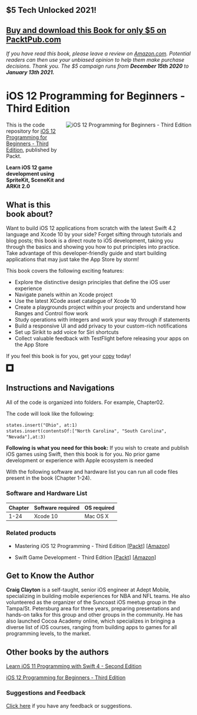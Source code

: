 ## $5 Tech Unlocked 2021!
[Buy and download this Book for only $5 on PacktPub.com](https://www.packtpub.com/product/ios-12-programming-for-beginners-third-edition/9781789348668)
-----
*If you have read this book, please leave a review on [Amazon.com](https://www.amazon.com/gp/product/1789348668).     Potential readers can then use your unbiased opinion to help them make purchase decisions. Thank you. The $5 campaign         runs from __December 15th 2020__ to __January 13th 2021.__*

# iOS 12 Programming for Beginners - Third Edition

<a href="https://www.packtpub.com/application-development/ios-12-programming-beginners-third-edition?utm_source=github&utm_medium=repository&utm_campaign=9781789348668 "><img src="https://dz13w8afd47il.cloudfront.net/sites/default/files/imagecache/ppv4_main_book_cover/B10970.png" alt="iOS 12 Programming for Beginners - Third Edition" height="256px" align="right"></a>

This is the code repository for [iOS 12 Programming for Beginners - Third Edition](https://www.packtpub.com/application-development/ios-12-programming-beginners-third-edition?utm_source=github&utm_medium=repository&utm_campaign=9781789348668 ), published by Packt.

**Learn iOS 12 game development using SpriteKit, SceneKit and ARKit 2.0**

## What is this book about?
Want to build iOS 12 applications from scratch with the latest Swift 4.2 language and Xcode 10 by your side? Forget sifting through tutorials and blog posts; this book is a direct route to iOS development, taking you through the basics and showing you how to put principles into practice. Take advantage of this developer-friendly guide and start building applications that may just take the App Store by storm!

This book covers the following exciting features:
* Explore the distinctive design principles that define the iOS user experience 
* Navigate panels within an Xcode project 
* Use the latest XCode asset catalogue of Xcode 10 
* Create a playgrounds project within your projects and understand how Ranges and Control flow work 
* Study operations with integers and work your way through if statements 
* Build a responsive UI and add privacy to your custom-rich notifications 
* Set up Sirikit to add voice for Siri shortcuts 
* Collect valuable feedback with TestFlight before releasing your apps on the App Store 

If you feel this book is for you, get your [copy](https://www.amazon.com/dp/1-789-34866-8) today!

<a href="https://www.packtpub.com/?utm_source=github&utm_medium=banner&utm_campaign=GitHubBanner"><img src="https://raw.githubusercontent.com/PacktPublishing/GitHub/master/GitHub.png" 
alt="https://www.packtpub.com/" border="5" /></a>

## Instructions and Navigations
All of the code is organized into folders. For example, Chapter02.

The code will look like the following:
```
states.insert("Ohio", at:1) 
states.insert(contentsOf:["North Carolina", "South Carolina", "Nevada"],at:3) 
```

**Following is what you need for this book:**
If you wish to create and publish iOS games using Swift, then this book is for you. No prior game development or experience with Apple ecosystem is needed

With the following software and hardware list you can run all code files present in the book (Chapter 1-24).
### Software and Hardware List
| Chapter | Software required | OS required |
| ------- | ------------------|-------------|
| 1-24    | Xcode 10          |  Mac OS X   |


### Related products
* Mastering iOS 12 Programming - Third Edition [[Packt]](https://www.packtpub.com/application-development/mastering-ios-12-programming-third-edition?utm_source=github&utm_medium=repository&utm_campaign=9781789133202 ) [[Amazon]](https://www.amazon.com/dp/1-789-13320-3)

* Swift Game Development - Third Edition [[Packt]](https://www.packtpub.com/game-development/swift-game-development-third-edition?utm_source=github&utm_medium=repository&utm_campaign=9781788471152) [[Amazon]](https://www.amazon.com/dp/1-788-47115-6)


## Get to Know the Author
**Craig Clayton**
is a self-taught, senior iOS engineer at Adept Mobile, specializing in building mobile experiences for NBA and NFL teams. He also volunteered as the organizer of the Suncoast iOS meetup group in the Tampa/St. Petersburg area for three years, preparing presentations and hands-on talks for this group and other groups in the community. He has also launched Cocoa Academy online, which specializes in bringing a diverse list of iOS courses, ranging from building apps to games for all programming levels, to the market.


## Other books by the authors
[Learn iOS 11 Programming with Swift 4 - Second Edition](https://www.packtpub.com/application-development/learn-ios-11-programming-swift-4-second-edition?utm_source=github&utm_medium=repository&utm_campaign=9781788390750 )

[iOS 12 Programming for Beginners - Third Edition](https://www.packtpub.com/application-development/ios-10-programming-beginners?utm_source=github&utm_medium=repository&utm_campaign=)

### Suggestions and Feedback
[Click here](https://docs.google.com/forms/d/e/1FAIpQLSdy7dATC6QmEL81FIUuymZ0Wy9vH1jHkvpY57OiMeKGqib_Ow/viewform) if you have any feedback or suggestions.


